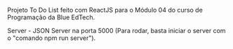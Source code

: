 Projeto To Do List feito com ReactJS para o Módulo 04 do curso de Programação da Blue EdTech.

Server - JSON Server na porta 5000
(Para rodar, basta iniciar o server com o "comando npm run server").
